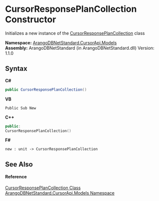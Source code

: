 # CursorResponsePlanCollection Constructor 
 

Initializes a new instance of the <a href="2816bcc1-f041-5065-1683-735ae053e482">CursorResponsePlanCollection</a> class

**Namespace:**&nbsp;<a href="35799343-7a53-6c3b-95d1-21ff990d1b8b">ArangoDBNetStandard.CursorApi.Models</a><br />**Assembly:**&nbsp;ArangoDBNetStandard (in ArangoDBNetStandard.dll) Version: 1.1.0

## Syntax

**C#**<br />
``` C#
public CursorResponsePlanCollection()
```

**VB**<br />
``` VB
Public Sub New
```

**C++**<br />
``` C++
public:
CursorResponsePlanCollection()
```

**F#**<br />
``` F#
new : unit -> CursorResponsePlanCollection
```


## See Also


#### Reference
<a href="2816bcc1-f041-5065-1683-735ae053e482">CursorResponsePlanCollection Class</a><br /><a href="35799343-7a53-6c3b-95d1-21ff990d1b8b">ArangoDBNetStandard.CursorApi.Models Namespace</a><br />